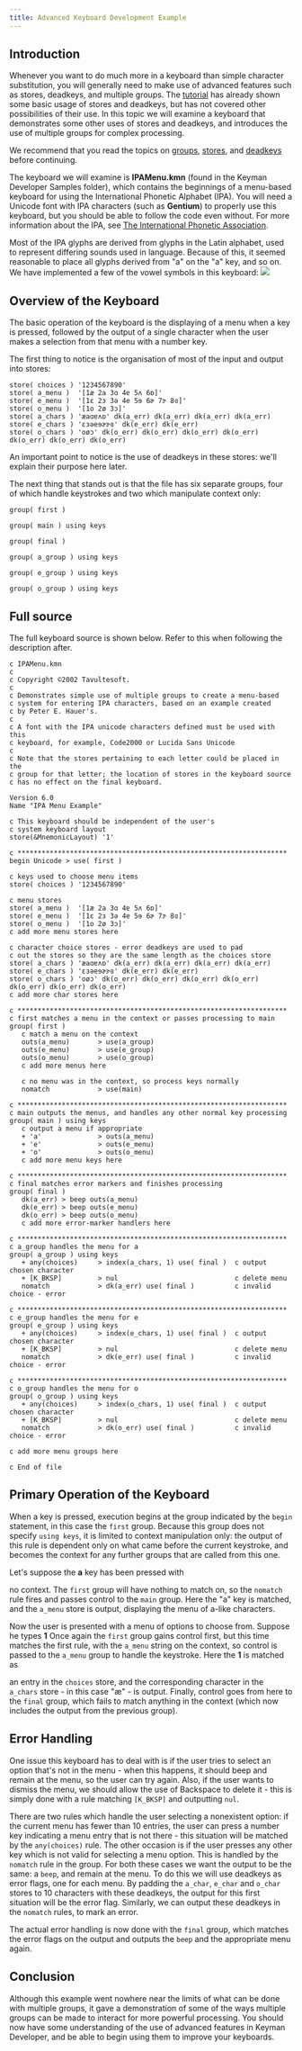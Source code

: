 ```yaml
---
title: Advanced Keyboard Development Example
---
```


## Introduction

Whenever you want to do much more in a keyboard than simple character
substitution, you will generally need to make use of advanced features
such as stores, deadkeys, and multiple groups. The [tutorial](tutorial)
has already shown some basic usage of stores and deadkeys, but has not
covered other possibilities of their use. In this topic we will examine
a keyboard that demonstrates some other uses of stores and deadkeys, and
introduces the use of multiple groups for complex processing.

We recommend that you read the topics on
[groups](/developer/language/guide/groups),
[stores](/developer/language/guide/stores), and
[deadkeys](/developer/language/reference/deadkey) before continuing.

The keyboard we will examine is **IPAMenu.kmn** (found in the Keyman
Developer Samples folder), which contains the beginnings of a menu-based
keyboard for using the International Phonetic Alphabet (IPA). You will
need a Unicode font with IPA characters (such as **Gentium**) to
properly use this keyboard, but you should be able to follow the code
even without. For more information about the IPA, see [The International
Phonetic
Association](https://www.internationalphoneticassociation.org/).

Most of the IPA glyphs are derived from glyphs in the Latin alphabet,
used to represent differing sounds used in language. Because of this, it
seemed reasonable to place all glyphs derived from "a" on the "a" key,
and so on. We have implemented a few of the vowel symbols in this
keyboard:
![](/cdn/dev/img/developer/100/ipa.gif)


## Overview of the Keyboard

The basic operation of the keyboard is the displaying of a menu when a
key is pressed, followed by the output of a single character when the
user makes a selection from that menu with a number key.

The first thing to notice is the organisation of most of the input and
output into stores:

```keyman
store( choices ) '1234567890'
store( a_menu )  '[1æ 2a 3ɑ 4ɐ 5ʌ 6ɒ]'
store( e_menu )  '[1ɛ 2ɜ 3ə 4e 5ɘ 6ɚ 7ɝ 8ɞ]'
store( o_menu )  '[1o 2ø 3ɔ]'
store( a_chars ) 'æaɑɐʌɒ' dk(a_err) dk(a_err) dk(a_err) dk(a_err)
store( e_chars ) 'ɛɜəeɘɚɝɞ' dk(e_err) dk(e_err)
store( o_chars ) 'oøɔ' dk(o_err) dk(o_err) dk(o_err) dk(o_err) dk(o_err) dk(o_err) dk(o_err)
```

An important point to notice is the use of deadkeys in these stores:
we'll explain their purpose here later.

The next thing that stands out is that the file has six separate groups,
four of which handle keystrokes and two which manipulate context only:

```keyman
group( first )

group( main ) using keys

group( final )

group( a_group ) using keys

group( e_group ) using keys

group( o_group ) using keys
```

## Full source

The full keyboard source is shown below. Refer to this when following
the description after.

```keyman
c IPAMenu.kmn
c
c Copyright ©2002 Tavultesoft.
c
c Demonstrates simple use of multiple groups to create a menu-based
c system for entering IPA characters, based on an example created
c by Peter E. Hauer's.
c 
c A font with the IPA unicode characters defined must be used with this
c keyboard, for example, Code2000 or Lucida Sans Unicode
c
c Note that the stores pertaining to each letter could be placed in the
c group for that letter; the location of stores in the keyboard source
c has no effect on the final keyboard.

Version 6.0
Name "IPA Menu Example"

c This keyboard should be independent of the user's
c system keyboard layout
store(&MnemonicLayout) '1'

c *******************************************************************
begin Unicode > use( first )

c keys used to choose menu items
store( choices ) '1234567890'

c menu stores
store( a_menu )  '[1æ 2a 3ɑ 4ɐ 5ʌ 6ɒ]'
store( e_menu )  '[1ɛ 2ɜ 3ə 4e 5ɘ 6ɚ 7ɝ 8ɞ]'
store( o_menu )  '[1o 2ø 3ɔ]'
c add more menu stores here

c character choice stores - error deadkeys are used to pad
c out the stores so they are the same length as the choices store
store( a_chars ) 'æaɑɐʌɒ' dk(a_err) dk(a_err) dk(a_err) dk(a_err)
store( e_chars ) 'ɛɜəeɘɚɝɞ' dk(e_err) dk(e_err)
store( o_chars ) 'oøɔ' dk(o_err) dk(o_err) dk(o_err) dk(o_err) dk(o_err) dk(o_err) dk(o_err)
c add more char stores here

c *******************************************************************
c first matches a menu in the context or passes processing to main
group( first )
   c match a menu on the context
   outs(a_menu)       > use(a_group)
   outs(e_menu)       > use(e_group)
   outs(o_menu)       > use(o_group)
   c add more menus here
   
   c no menu was in the context, so process keys normally
   nomatch            > use(main)

c *******************************************************************
c main outputs the menus, and handles any other normal key processing
group( main ) using keys
   c output a menu if appropriate
   + 'a'              > outs(a_menu)
   + 'e'              > outs(e_menu)
   + 'o'              > outs(o_menu)
   c add more menu keys here

c *******************************************************************
c final matches error markers and finishes processing
group( final )
   dk(a_err) > beep outs(a_menu)
   dk(e_err) > beep outs(e_menu)
   dk(o_err) > beep outs(o_menu)
   c add more error-marker handlers here

c *******************************************************************
c a_group handles the menu for a
group( a_group ) using keys
   + any(choices)     > index(a_chars, 1) use( final )  c output chosen character
   + [K_BKSP]         > nul                             c delete menu
   nomatch            > dk(a_err) use( final )          c invalid choice - error

c *******************************************************************
c e_group handles the menu for e
group( e_group ) using keys
   + any(choices)     > index(e_chars, 1) use( final )  c output chosen character
   + [K_BKSP]         > nul                             c delete menu
   nomatch            > dk(e_err) use( final )          c invalid choice - error

c *******************************************************************
c o_group handles the menu for o
group( o_group ) using keys
   + any(choices)     > index(o_chars, 1) use( final )  c output chosen character
   + [K_BKSP]         > nul                             c delete menu
   nomatch            > dk(o_err) use( final )          c invalid choice - error

c add more menu groups here

c End of file
```

## Primary Operation of the Keyboard

When a key is pressed, execution begins at the group indicated by the
`begin` statement, in this case the `first` group. Because this group
does not specify `using keys`, it is limited to context manipulation
only: the output of this rule is dependent only on what came before the
current keystroke, and becomes the context for any further groups that
are called from this one.

Let's suppose the **a** key has been pressed with

no context. The `first` group will have nothing to match on, so the
`nomatch` rule fires and passes control to the `main` group. Here the
"a" key is matched, and the `a_menu` store is output, displaying the
menu of a-like characters.

Now the user is presented with a menu of options to choose from. Suppose
he types **1** Once again the `first` group gains
control first, but this time matches the first rule, with the `a_menu`
string on the context, so control is passed to the `a_menu` group to
handle the keystroke. Here the **1** is matched as

an entry in the `choices` store, and the corresponding character in the
`a_chars` store - in this case "æ" - is output. Finally, control goes
from here to the `final` group, which fails to match anything in the
context (which now includes the output from the previous group).

## Error Handling

One issue this keyboard has to deal with is if the user tries to select
an option that's not in the menu - when this happens, it should beep and
remain at the menu, so the user can try again. Also, if the user wants
to dismiss the menu, we should allow the use of Backspace to delete it -
this is simply done with a rule matching `[K_BKSP]` and outputting
`nul`.

There are two rules which handle the user selecting a nonexistent
option: if the current menu has fewer than 10 entries, the user can
press a number key indicating a menu entry that is not there - this
situation will be matched by the `any(choices)` rule. The other occasion
is if the user presses any other key which is not valid for selecting a
menu option. This is handled by the `nomatch` rule in the group. For
both these cases we want the output to be the same: a `beep`, and remain
at the menu. To do this we will use deadkeys as error flags, one for
each menu. By padding the `a_char`, `e_char` and `o_char` stores to 10
characters with these deadkeys, the output for this first situation will
be the error flag. Similarly, we can output these deadkeys in the
`nomatch` rules, to mark an error.

The actual error handling is now done with the `final` group, which
matches the error flags on the output and outputs the `beep` and the
appropriate menu again.

## Conclusion

Although this example went nowhere near the limits of what can be done
with multiple groups, it gave a demonstration of some of the ways
multiple groups can be made to interact for more powerful processing.
You should now have some understanding of the use of advanced features
in Keyman Developer, and be able to begin using them to improve your
keyboards.